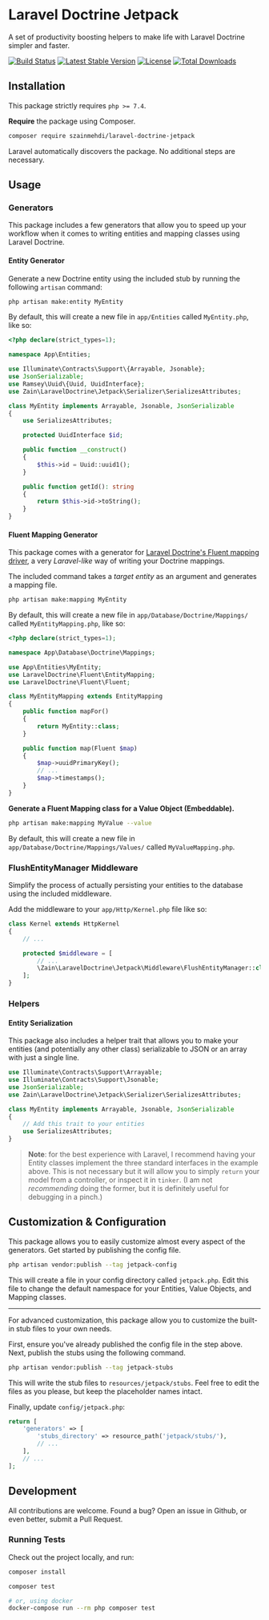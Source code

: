 # Laravel Doctrine Jetpack

A set of productivity boosting helpers to make life with Laravel Doctrine simpler and faster.

[![Build Status](https://github.com/szainmehdi/laravel-doctrine-jetpack/workflows/Tests/badge.svg)](https://github.com/szainmehdi/laravel-doctrine-jetpack/actions?query=workflow%3ATests)
[![Latest Stable Version](https://poser.pugx.org/zain/laravel-doctrine-jetpack/v/stable)](https://packagist.org/packages/zain/laravel-doctrine-jetpack)
[![License](https://poser.pugx.org/zain/laravel-doctrine-jetpack/license)](https://packagist.org/packages/zain/laravel-doctrine-jetpack)
[![Total Downloads](https://poser.pugx.org/zain/laravel-doctrine-jetpack/downloads)](https://packagist.org/packages/zain/laravel-doctrine-jetpack)

## Installation

This package strictly requires `php >= 7.4`.

**Require** the package using Composer.

```bash
composer require szainmehdi/laravel-doctrine-jetpack
```

Laravel automatically discovers the package. No additional steps are necessary.

## Usage

### Generators

This package includes a few generators that allow you to speed up your workflow when it comes to writing entities and mapping classes using Laravel Doctrine.

#### Entity Generator

Generate a new Doctrine entity using the included stub by running the following `artisan` command:

```bash
php artisan make:entity MyEntity
```

By default, this will create a new file in `app/Entities` called `MyEntity.php`, like so:

```php
<?php declare(strict_types=1);

namespace App\Entities;

use Illuminate\Contracts\Support\{Arrayable, Jsonable};
use JsonSerializable;
use Ramsey\Uuid\{Uuid, UuidInterface};
use Zain\LaravelDoctrine\Jetpack\Serializer\SerializesAttributes;

class MyEntity implements Arrayable, Jsonable, JsonSerializable
{
    use SerializesAttributes;

    protected UuidInterface $id;

    public function __construct()
    {
        $this->id = Uuid::uuid1();
    }

    public function getId(): string
    {
        return $this->id->toString();
    }
}
```

#### Fluent Mapping Generator

This package comes with a generator for [Laravel Doctrine's Fluent mapping driver](http://laraveldoctrine.org/docs/1.4/fluent), a very _Laravel-like_ way of writing your Doctrine mappings. 

The included command takes a _target entity_ as an argument and generates a mapping file.

```bash
php artisan make:mapping MyEntity
```

By default, this will create a new file in `app/Database/Doctrine/Mappings/` called `MyEntityMapping.php`, like so:

```php
<?php declare(strict_types=1);

namespace App\Database\Doctrine\Mappings;

use App\Entities\MyEntity;
use LaravelDoctrine\Fluent\EntityMapping;
use LaravelDoctrine\Fluent\Fluent;

class MyEntityMapping extends EntityMapping
{
    public function mapFor()
    {
        return MyEntity::class;
    }

    public function map(Fluent $map)
    {
        $map->uuidPrimaryKey();
        // ...
        $map->timestamps();
    }
}
```

**Generate a Fluent Mapping class for a Value Object (Embeddable).**

```bash
php artisan make:mapping MyValue --value
```

By default, this will create a new file in `app/Database/Doctrine/Mappings/Values/` called `MyValueMapping.php`. 

### FlushEntityManager Middleware

Simplify the process of actually persisting your entities to the database using the included middleware.

Add the middleware to your `app/Http/Kernel.php` file like so:
```php
class Kernel extends HttpKernel
{
    // ...

    protected $middleware = [
        // ...
        \Zain\LaravelDoctrine\Jetpack\Middleware\FlushEntityManager::class,
    ];
}
```

### Helpers

#### Entity Serialization

This package also includes a helper trait that allows you to make your entities (and potentially any other class) serializable to JSON or an array with just a single line.

```php
use Illuminate\Contracts\Support\Arrayable;
use Illuminate\Contracts\Support\Jsonable;
use JsonSerializable;
use Zain\LaravelDoctrine\Jetpack\Serializer\SerializesAttributes;

class MyEntity implements Arrayable, Jsonable, JsonSerializable
{
    // Add this trait to your entities
    use SerializesAttributes;
}
```

> **Note**: for the best experience with Laravel, I recommend having your Entity classes implement the three standard interfaces in the example above. This is not necessary but it will allow you to simply `return` your model from a controller, or inspect it in `tinker`. (I am not _recommending_ doing the former, but it is definitely useful for debugging in a pinch.)

## Customization & Configuration

This package allows you to easily customize almost every aspect of the generators. Get started by publishing 
the config file.

```bash
php artisan vendor:publish --tag jetpack-config
```

This will create a file in your config directory called `jetpack.php`. Edit this file to change the default
namespace for your Entities, Value Objects, and Mapping classes.

--- 

For advanced customization, this package allow you to customize the built-in stub files to your own needs.

First, ensure you've already published the config file in the step above. Next, publish the
stubs using the following command.

```bash
php artisan vendor:publish --tag jetpack-stubs
```

This will write the stub files to `resources/jetpack/stubs`. Feel free to edit the files as you please, but keep the 
placeholder names intact.

Finally, update `config/jetpack.php`:

```php
return [
    'generators' => [
        'stubs_directory' => resource_path('jetpack/stubs/'),
        // ...
    ],
    // ...
];
``` 

## Development

All contributions are welcome. Found a bug? Open an issue in Github, or even better, submit a Pull Request.

### Running Tests
Check out the project locally, and run:

```bash
composer install

composer test

# or, using docker
docker-compose run --rm php composer test
```
